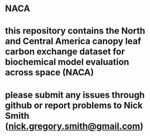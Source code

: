 # NACA

# this repository contains the North and Central America canopy leaf carbon exchange dataset for biochemical model evaluation across space (NACA)

# please submit any issues through github or report problems to Nick Smith (nick.gregory.smith@gmail.com)

